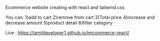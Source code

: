 Ecommerce website creating with react and tailwind.css

You can:
1)add to cart
2)remove from cart
3)Total price
4)increase and decrease amount 
5)product detail
6)filter category 

Live : https://jamildeveloper1.github.io/jmcommerce-react/
